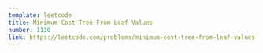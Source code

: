 ```yaml
---
template: leetcode
title: Minimum Cost Tree From Leaf Values
number: 1130
link: https://leetcode.com/problems/minimum-cost-tree-from-leaf-values
---
```

